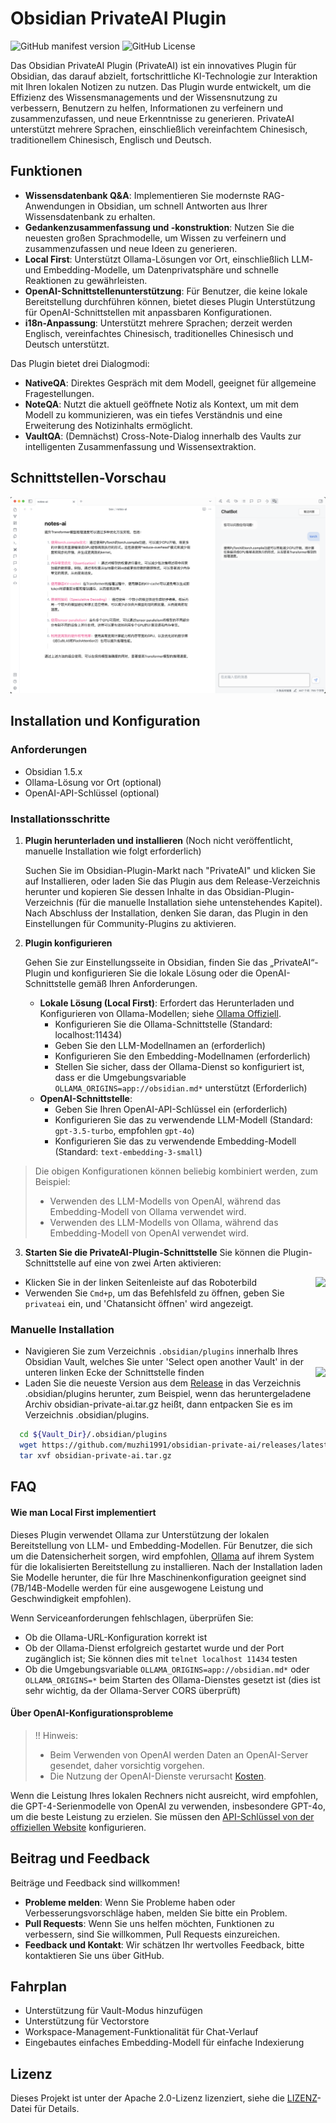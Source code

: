 # Obsidian PrivateAI Plugin

![GitHub manifest version](https://img.shields.io/github/manifest-json/v/muzhi1991/obsidian-private-ai)
![GitHub License](https://img.shields.io/github/license/muzhi1991/obsidian-private-ai)

Das Obsidian PrivateAI Plugin (PrivateAI) ist ein innovatives Plugin für Obsidian, das darauf abzielt, fortschrittliche KI-Technologie zur Interaktion mit Ihren lokalen Notizen zu nutzen. Das Plugin wurde entwickelt, um die Effizienz des Wissensmanagements und der Wissensnutzung zu verbessern, Benutzern zu helfen, Informationen zu verfeinern und zusammenzufassen, und neue Erkenntnisse zu generieren. PrivateAI unterstützt mehrere Sprachen, einschließlich vereinfachtem Chinesisch, traditionellem Chinesisch, Englisch und Deutsch.

## Funktionen

* **Wissensdatenbank Q&A**: Implementieren Sie modernste RAG-Anwendungen in Obsidian, um schnell Antworten aus Ihrer Wissensdatenbank zu erhalten.
* **Gedankenzusammenfassung und -konstruktion**: Nutzen Sie die neuesten großen Sprachmodelle, um Wissen zu verfeinern und zusammenzufassen und neue Ideen zu generieren.
* **Local First**: Unterstützt Ollama-Lösungen vor Ort, einschließlich LLM- und Embedding-Modelle, um Datenprivatsphäre und schnelle Reaktionen zu gewährleisten.
* **OpenAI-Schnittstellenunterstützung**: Für Benutzer, die keine lokale Bereitstellung durchführen können, bietet dieses Plugin Unterstützung für OpenAI-Schnittstellen mit anpassbaren Konfigurationen.
* **i18n-Anpassung**: Unterstützt mehrere Sprachen; derzeit werden Englisch, vereinfachtes Chinesisch, traditionelles Chinesisch und Deutsch unterstützt.

Das Plugin bietet drei Dialogmodi:

* **NativeQA**: Direktes Gespräch mit dem Modell, geeignet für allgemeine Fragestellungen.
* **NoteQA**: Nutzt die aktuell geöffnete Notiz als Kontext, um mit dem Modell zu kommunizieren, was ein tiefes Verständnis und eine Erweiterung des Notizinhalts ermöglicht.
* **VaultQA**: (Demnächst) Cross-Note-Dialog innerhalb des Vaults zur intelligenten Zusammenfassung und Wissensextraktion.

## Schnittstellen-Vorschau

![App Screenshot](./screenshots/main.png)

## Installation und Konfiguration

### Anforderungen

- Obsidian 1.5.x
- Ollama-Lösung vor Ort (optional)
- OpenAI-API-Schlüssel (optional)

### Installationsschritte

1. **Plugin herunterladen und installieren** (Noch nicht veröffentlicht, manuelle Installation wie folgt erforderlich)

   Suchen Sie im Obsidian-Plugin-Markt nach "PrivateAI" und klicken Sie auf Installieren, oder laden Sie das Plugin aus dem Release-Verzeichnis herunter und kopieren Sie dessen Inhalte in das Obsidian-Plugin-Verzeichnis (für die manuelle Installation siehe untenstehendes Kapitel). Nach Abschluss der Installation, denken Sie daran, das Plugin in den Einstellungen für Community-Plugins zu aktivieren.

2. **Plugin konfigurieren**

   Gehen Sie zur Einstellungsseite in Obsidian, finden Sie das „PrivateAI“-Plugin und konfigurieren Sie die lokale Lösung oder die OpenAI-Schnittstelle gemäß Ihren Anforderungen.

   - **Lokale Lösung (Local First)**: Erfordert das Herunterladen und Konfigurieren von Ollama-Modellen; siehe [Ollama Offiziell](https://ollama.com/).
     - Konfigurieren Sie die Ollama-Schnittstelle (Standard: localhost:11434)
     - Geben Sie den LLM-Modellnamen an (erforderlich)
     - Konfigurieren Sie den Embedding-Modellnamen (erforderlich)
     - Stellen Sie sicher, dass der Ollama-Dienst so konfiguriert ist, dass er die Umgebungsvariable `OLLAMA_ORIGINS=app://obsidian.md*` unterstützt (Erforderlich)
   - **OpenAI-Schnittstelle**:
     - Geben Sie Ihren OpenAI-API-Schlüssel ein (erforderlich)
     - Konfigurieren Sie das zu verwendende LLM-Modell (Standard: `gpt-3.5-turbo`, empfohlen `gpt-4o`)
     - Konfigurieren Sie das zu verwendende Embedding-Modell (Standard: `text-embedding-3-small`)

> Die obigen Konfigurationen können beliebig kombiniert werden, zum Beispiel:
> * Verwenden des LLM-Modells von OpenAI, während das Embedding-Modell von Ollama verwendet wird.
> * Verwenden des LLM-Modells von Ollama, während das Embedding-Modell von OpenAI verwendet wird.

3. **Starten Sie die PrivateAI-Plugin-Schnittstelle**
Sie können die Plugin-Schnittstelle auf eine von zwei Arten aktivieren:
* Klicken Sie in der linken Seitenleiste auf das Roboterbild <img style="float: right;" src="https://api.iconify.design/lucide:bot.svg">
* Verwenden Sie `Cmd+p`, um das Befehlsfeld zu öffnen, geben Sie `privateai` ein, und 'Chatansicht öffnen' wird angezeigt.

### Manuelle Installation

* Navigieren Sie zum Verzeichnis `.obsidian/plugins` innerhalb Ihres Obsidian Vault, welches Sie unter 'Select open another Vault' in der unteren linken Ecke der Schnittstelle finden <img style="float: right;" src="https://publish-01.obsidian.md/access/f786db9fac45774fa4f0d8112e232d67/Attachments/icons/obsidian-icon-vault-switcher.svg">
* Laden Sie die neueste Version aus dem [Release](https://github.com/muzhi1991/obsidian-private-ai/releases/latest) in das Verzeichnis .obsidian/plugins herunter, zum Beispiel, wenn das heruntergeladene Archiv obsidian-private-ai.tar.gz heißt, dann entpacken Sie es im Verzeichnis .obsidian/plugins.

```bash
  cd ${Vault_Dir}/.obsidian/plugins
  wget https://github.com/muzhi1991/obsidian-private-ai/releases/latest/download/obsidian-private-ai.tar.gz -O obsidian-private-ai.tar.gz
  tar xvf obsidian-private-ai.tar.gz
```

## FAQ

#### Wie man Local First implementiert

Dieses Plugin verwendet Ollama zur Unterstützung der lokalen Bereitstellung von LLM- und Embedding-Modellen. Für Benutzer, die sich um die Datensicherheit sorgen, wird empfohlen, [Ollama](https://ollama.com/) auf ihrem System für die lokalisierten Bereitstellung zu installieren. Nach der Installation laden Sie Modelle herunter, die für Ihre Maschinenkonfiguration geeignet sind (7B/14B-Modelle werden für eine ausgewogene Leistung und Geschwindigkeit empfohlen).

Wenn Serviceanforderungen fehlschlagen, überprüfen Sie:
* Ob die Ollama-URL-Konfiguration korrekt ist
* Ob der Ollama-Dienst erfolgreich gestartet wurde und der Port zugänglich ist; Sie können dies mit `telnet localhost 11434` testen
* Ob die Umgebungsvariable `OLLAMA_ORIGINS=app://obsidian.md*` oder `OLLAMA_ORIGINS=*` beim Starten des Ollama-Dienstes gesetzt ist (dies ist sehr wichtig, da der Ollama-Server CORS überprüft)

#### Über OpenAI-Konfigurationsprobleme

> !! Hinweis: 
> * Beim Verwenden von OpenAI werden Daten an OpenAI-Server gesendet, daher vorsichtig vorgehen.
> * Die Nutzung der OpenAI-Dienste verursacht [Kosten](https://openai.com/api/pricing).

Wenn die Leistung Ihres lokalen Rechners nicht ausreicht, wird empfohlen, die GPT-4-Serienmodelle von OpenAI zu verwenden, insbesondere GPT-4o, um die beste Leistung zu erzielen. Sie müssen den [API-Schlüssel von der offiziellen Website](https://platform.openai.com/account/api-keys) konfigurieren.

## Beitrag und Feedback

Beiträge und Feedback sind willkommen!

- **Probleme melden**: Wenn Sie Probleme haben oder Verbesserungsvorschläge haben, melden Sie bitte ein Problem.
- **Pull Requests**: Wenn Sie uns helfen möchten, Funktionen zu verbessern, sind Sie willkommen, Pull Requests einzureichen.
- **Feedback und Kontakt**: Wir schätzen Ihr wertvolles Feedback, bitte kontaktieren Sie uns über GitHub.

## Fahrplan

- Unterstützung für Vault-Modus hinzufügen
- Unterstützung für Vectorstore
- Workspace-Management-Funktionalität für Chat-Verlauf
- Eingebautes einfaches Embedding-Modell für einfache Indexierung

## Lizenz

Dieses Projekt ist unter der Apache 2.0-Lizenz lizenziert, siehe die [LIZENZ](./LICENSE)-Datei für Details.